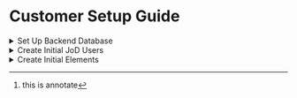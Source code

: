 # Customer Setup Guide

<details>

<summary>Set Up Backend Database</summary>

Set Up Backend Database \<JoD Operations Team>

1. Create customer record in database table "customers"
   1. Organization Is Active = Yes (select)
   2. Customer Name
   3. Customer Logo
   4. Slug
2. Create initial Org Member(s) in the org\_members table
   1. Organization\_ID
   2. Active = "Yes" (string)
   3. Staff Full Name
      1. Staff First Name
      2. Staff Last Name
   4. Member is JoD User = No (select) \
      _<mark style="color:purple;">-- note stetting this field to</mark>_ [_<mark style="color:purple;">Yes</mark>_](#user-content-fn-1)[^1] _<mark style="color:purple;">would prevent the user from showing up in the Create New User dropdown.</mark>_&#x20;
   5. Work Email (ensure consistency with User record)
   6. Position = OPTIONAL
   7. Position Level = OPTIONAL

_Note: No need to create JoD User(s) via the database - instead they will be created via the Admin interface - see next step._&#x20;

</details>

<details>

<summary>Create Initial JoD Users</summary>

Create Initial JoD Users via the Tables' Admin \<JoD Admin>

Using the super admin's add user tool...&#x20;

![](<.gitbook/assets/Screenshot 2023-01-29 at 4.50.46 PM.png>)

1. Select the desired organization from Organization Name
2. A set of all available Org Members (those that are not already JoD Users) are already populated in the Org Member Full Name field
3. First Name and Last Name fields will auto populate, but may be changed.&#x20;
4. Email should also auto populate (if available in the member's record). This field may be changed.&#x20;

_Note: All fields are required. The Create User button will change to a JoD-purple color when the record is ready to be submitted._&#x20;

**IMPORTANT NOTE:**&#x20;

If users are having issues with setting up their account:&#x20;

* Have them check their spam folders for the JoD email
  * If possible, inform recipients in advance that emails may go to their spam folder -- they should check there if they do not see it in their inbox. &#x20;
* Also confirm that emails have been sent to the correct (expected) address

</details>

<details>

<summary>Create Initial Elements</summary>

Create Initial Elements via the Tables’ GUI \<Org Admin>

1. Add Org Members (Org Admin)
2. Convert Org Members to JoD Users and Invite them to the Tables Application (via email request to JustOrg Design ONLY)
3. Create initial
   1. Values (optional)&#x20;
   2. Strategies&#x20;
   3. Table(s) – The Org Admin must create the first Table. The Org Admin has the option to set permissions to one or more Tables that will allow such tables to create Tables.

_Note: Only JoD Users can log into the Tables Application and be Sponsors or Conveners_

</details>

[^1]: this is annotate
